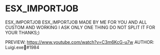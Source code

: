 # ESX_IMPORTJOB
ESX_IMPORTJOB
ESX_IMPORTJOB MADE BY ME FOR YOU AND ALL CUSTOM AND WORKING I ASK ONLY ONE THING DO NOT SPLIT IT FOR YOUR THANKS;)

PREVIEW: https://www.youtube.com/watch?v=C3m6KcG-u7w
AUTHOR: Luigi.exe🐧#1984
